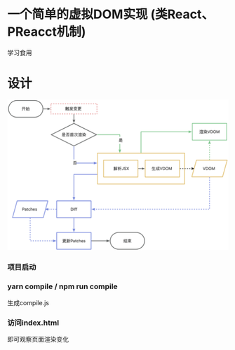 # 一个简单的虚拟DOM实现 (类React、PReacct机制)
学习食用
# 设计
![这是图片](/blueprints.jpg "Magic Gardens")
### 项目启动
### yarn compile / npm run compile
生成compile.js
### 访问index.html
即可观察页面渲染变化
